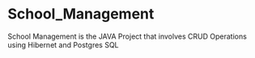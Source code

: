 # School_Management
School Management is the JAVA Project that involves CRUD Operations using Hibernet and Postgres SQL 
